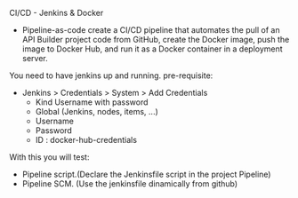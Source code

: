 
CI/CD - Jenkins & Docker 
* Pipeline-as-code
create a CI/CD pipeline that automates the pull of an API Builder project code from GitHub, 
create the Docker image, push the image to Docker Hub, 
and run it as a Docker container in a deployment server.

You need to have jenkins up and running.
pre-requisite:
- Jenkins > Credentials > System > Add Credentials
  - Kind Username with password 
  - Global (Jenkins, nodes, items, ...)
  - Username
  - Password
  - ID : docker-hub-credentials

With this you will test:
- Pipeline script.(Declare the Jenkinsfile script in the project Pipeline)
- Pipeline SCM. (Use the jenkinsfile dinamically from github)
 
